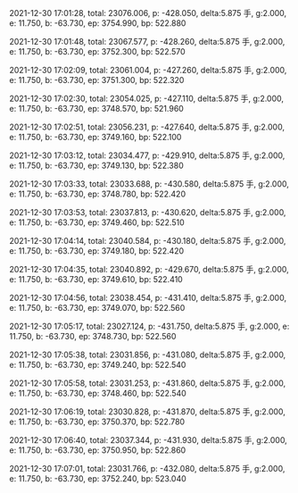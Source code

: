 2021-12-30 17:01:28, total: 23076.006, p: -428.050, delta:5.875 手, g:2.000, e: 11.750, b: -63.730, ep: 3754.990, bp: 522.880

2021-12-30 17:01:48, total: 23067.577, p: -428.260, delta:5.875 手, g:2.000, e: 11.750, b: -63.730, ep: 3752.300, bp: 522.570

2021-12-30 17:02:09, total: 23061.004, p: -427.260, delta:5.875 手, g:2.000, e: 11.750, b: -63.730, ep: 3751.300, bp: 522.320

2021-12-30 17:02:30, total: 23054.025, p: -427.110, delta:5.875 手, g:2.000, e: 11.750, b: -63.730, ep: 3748.570, bp: 521.960

2021-12-30 17:02:51, total: 23056.231, p: -427.640, delta:5.875 手, g:2.000, e: 11.750, b: -63.730, ep: 3749.160, bp: 522.100

2021-12-30 17:03:12, total: 23034.477, p: -429.910, delta:5.875 手, g:2.000, e: 11.750, b: -63.730, ep: 3749.130, bp: 522.380

2021-12-30 17:03:33, total: 23033.688, p: -430.580, delta:5.875 手, g:2.000, e: 11.750, b: -63.730, ep: 3748.780, bp: 522.420

2021-12-30 17:03:53, total: 23037.813, p: -430.620, delta:5.875 手, g:2.000, e: 11.750, b: -63.730, ep: 3749.460, bp: 522.510

2021-12-30 17:04:14, total: 23040.584, p: -430.180, delta:5.875 手, g:2.000, e: 11.750, b: -63.730, ep: 3749.180, bp: 522.420

2021-12-30 17:04:35, total: 23040.892, p: -429.670, delta:5.875 手, g:2.000, e: 11.750, b: -63.730, ep: 3749.610, bp: 522.410

2021-12-30 17:04:56, total: 23038.454, p: -431.410, delta:5.875 手, g:2.000, e: 11.750, b: -63.730, ep: 3749.070, bp: 522.560

2021-12-30 17:05:17, total: 23027.124, p: -431.750, delta:5.875 手, g:2.000, e: 11.750, b: -63.730, ep: 3748.730, bp: 522.560

2021-12-30 17:05:38, total: 23031.856, p: -431.080, delta:5.875 手, g:2.000, e: 11.750, b: -63.730, ep: 3749.240, bp: 522.540

2021-12-30 17:05:58, total: 23031.253, p: -431.860, delta:5.875 手, g:2.000, e: 11.750, b: -63.730, ep: 3748.460, bp: 522.540

2021-12-30 17:06:19, total: 23030.828, p: -431.870, delta:5.875 手, g:2.000, e: 11.750, b: -63.730, ep: 3750.370, bp: 522.780

2021-12-30 17:06:40, total: 23037.344, p: -431.930, delta:5.875 手, g:2.000, e: 11.750, b: -63.730, ep: 3750.950, bp: 522.860

2021-12-30 17:07:01, total: 23031.766, p: -432.080, delta:5.875 手, g:2.000, e: 11.750, b: -63.730, ep: 3752.240, bp: 523.040